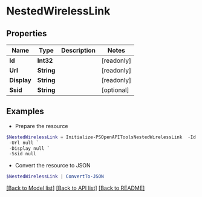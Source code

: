 # NestedWirelessLink
## Properties

Name | Type | Description | Notes
------------ | ------------- | ------------- | -------------
**Id** | **Int32** |  | [readonly] 
**Url** | **String** |  | [readonly] 
**Display** | **String** |  | [readonly] 
**Ssid** | **String** |  | [optional] 

## Examples

- Prepare the resource
```powershell
$NestedWirelessLink = Initialize-PSOpenAPIToolsNestedWirelessLink  -Id null `
 -Url null `
 -Display null `
 -Ssid null
```

- Convert the resource to JSON
```powershell
$NestedWirelessLink | ConvertTo-JSON
```

[[Back to Model list]](../README.md#documentation-for-models) [[Back to API list]](../README.md#documentation-for-api-endpoints) [[Back to README]](../README.md)

